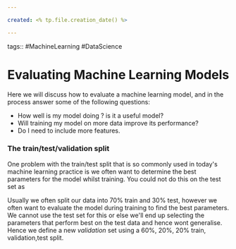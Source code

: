 ```yaml
---

created: <% tp.file.creation_date() %>

---
```

tags:: #MachineLearning #DataScience
# Evaluating Machine Learning Models

Here we will discuss how to evaluate a machine learning model, and in the process answer some of the following questions:

- How well is my model doing ? is it a useful model?
- Will training my model on more data improve its performance?
- Do I need to include more features.

### The train/test/validation split

One problem with the train/test split that is so commonly used in today's machine learning practice is we often want to determine the best parameters for the model whilst training. You could not do this on the test set as 

Usually we often split our data into 70% train and 30% test, however we often want to evaluate the model during training to find the best parameters. We cannot use the test set for this or else we'll end up selecting the parameters that perform best on the test data and hence wont generalise. Hence we define a new *validation* set using a 60%, 20%, 20% train, validation,test split. 

